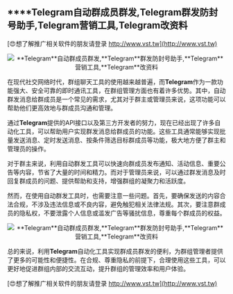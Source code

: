 ## ****Telegram**自动群成员群发,**Telegram**群发防封号助手,**Telegram**营销工具,**Telegram**改资料**

[😍想了解推广相关软件的朋友请登录 http://www.vst.tw](http://www.vst.tw)

 <center><img src="https://vst.tw/MP4/tuiguang/png/1.png" alt="**Telegram**自动群成员群发,**Telegram**群发防封号助手,**Telegram**营销工具,**Telegram**改资料"></center>

在现代社交网络时代，群组聊天工具的使用越来越普遍，而**Telegram**作为一款功能强大、安全可靠的即时通讯工具，在群组管理方面也有着许多优势。其中，自动群发消息给群成员是一个常见的需求，尤其对于群主或管理员来说，这项功能可以帮助他们更高效地与群成员沟通和管理。

通过**Telegram**提供的API接口以及第三方开发者的努力，现在已经出现了许多自动化工具，可以帮助用户实现群发消息给群成员的功能。这些工具通常能够实现批量发送消息、定时发送消息、按条件筛选目标群成员等功能，极大地方便了群主和管理员的操作。

对于群主来说，利用自动群发工具可以快速向群成员发布通知、活动信息、重要公告等内容，节省了大量的时间和精力。而对于管理员来说，可以通过群发消息及时回复群成员的问题、提供帮助和支持，增强群组的凝聚力和活跃度。

然而，在使用自动群发工具时，也需要注意一些问题。首先，要确保发送的内容合法合规，不涉及违法信息或不良内容，避免触犯相关法律法规。其次，要注意群成员的隐私权，不要泄露个人信息或滥发广告等骚扰信息，尊重每个群成员的权益。

 <center><img src="https://vst.tw/MP4/tuiguang/png/8.png" alt="**Telegram**自动群成员群发,**Telegram**群发防封号助手,**Telegram**营销工具,**Telegram**改资料"></center>

总的来说，利用**Telegram**自动化工具实现群成员群发的便利，为群组管理者提供了更多的可能性和便捷性。在合规、尊重隐私的前提下，合理使用这些工具，可以更好地促进群组内部的交流互动，提升群组的管理效率和用户体验。

[😍想了解推广相关软件的朋友请登录 http://www.vst.tw](http://www.vst.tw)



